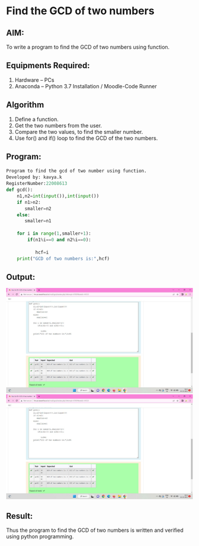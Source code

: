# Find the GCD of two numbers

## AIM:
To write a program to find the GCD of two numbers using function.

## Equipments Required:
1. Hardware – PCs
2. Anaconda – Python 3.7 Installation / Moodle-Code Runner

## Algorithm
1. Define a function.
2. Get the two numbers from the user.
3. Compare the two values, to find the smaller number.
4. Use for() and if() loop to find the GCD of the two numbers.

## Program:
```python
Program to find the gcd of two number using function.
Developed by: kavya.k
RegisterNumber:22008613
def gcd():
    n1,n2=int(input()),int(input())
    if n1>n2:
       smaller=n2
    else:
       smaller=n1
        
    for i in range(1,smaller+1):
        if(n1%i==0 and n2%i==0):
            
           hcf=i    
    print("GCD of two numbers is:",hcf)
```

## Output:
![gcd of two number](gcd.PNG)
![](gcd.png)
## Result:
Thus the program to find the GCD of two numbers is written and verified using python programming.
